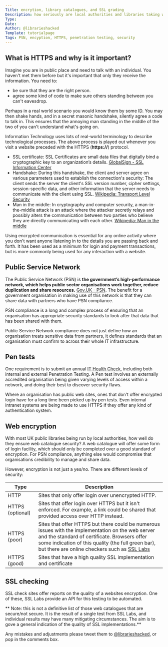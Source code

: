```yaml
---
Title: encrytion, library catalogues, and SSL grading
Description: how seriously are local authorities and libraries taking web security, and how can it be tested?
Type:
Date:
Author: @librarieshacked
Template: tutorialpage
Tags: PSN, encyption, HTTPS, penetration testing, security
---
```


## What is HTTPS and why is it important?

Imagine you are in public place and need to talk with an individual.  You haven't met them before but it's important that only they receive the information.  You need to:

- be sure that they are the right person.
- agree some kind of code to make sure others standing between you can't eavesdrop.

Perhaps in a real world scenario you would know them by some ID.  You may then shake hands, and in a secret masonic handshake, silently agree a code to talk in.  This ensures that the annoying man standing in the middle of the two of you can't understand what's going on.

Information Technology uses lots of real-world terminology to describe technological processes.  The above process is played out whenever you visit a website preceded with the HTTPS (**https://**) protocol.

- SSL certificate: SSL Certificates are small data files that digitally bind a cryptographic key to an organization’s details. [GlobalSign - SSL Information Center](https://www.globalsign.com/en/ssl-information-center/what-is-an-ssl-certificate/)
- Handshake: During this handshake, the client and server agree on various parameters used to establish the connection's security: The client sends the server the client's SSL version number, cipher settings, session-specific data, and other information that the server needs to communicate with the client using SSL. [Wikipedia: Transport Level Security](https://en.wikipedia.org/wiki/Transport_Layer_Security)
- Man in the middle: In cryptography and computer security, a man-in-the-middle attack is an attack where the attacker secretly relays and possibly alters the communication between two parties who believe they are directly communicating with each other. [Wikipedia: Man in the middle](https://en.wikipedia.org/wiki/Man-in-the-middle_attack)

Using encrypted communication is essential for any online activity where you don't want anyone listening in to the details you are passing back and forth.  It has been used as a minimum for login and payment transactions, but is more commonly being used for any interaction with a website. 

## Public Service Network

The Public Service Network (PSN) is **the government’s high-performance network, which helps public sector organisations work together, reduce duplication and share resources.** [Gov.UK - PSN](https://www.gov.uk/government/groups/public-services-network).  The benefit for a government organisation in making use of this network is that they can share data with partners who have PSN compliance.  

PSN compliance is a long and complex process of ensuring that an organisation has appropriate security standards to look after that data that has been shared with them.

Public Service Network compliance does not just define how an organisation treats sensitive data from partners, it defines standards that an organisation must confirm to across their whole IT infrastructure.

## Pen tests

One requirement is to submit an annual [IT Health Check](https://www.gov.uk/government/publications/it-health-check-ithc-supporting-guidance/it-health-check-ithc-supporting-guidance), including both internal and external Penetration Testing.  A Pen test involves an externally accredited organisation being given varying levels of access within a network, and doing their best to discover security flaws.

Where an organisation has public web sites, ones that don't offer encrypted login have for a long time been picked up by pen tests.  Even internal intranet systems are being made to use HTTPS if they offer any kind of authentication system.

## Web encryption

With most UK public libraries being run by local authorities, how well do they ensure web catalogue security?  A web catalogue will offer some form of login facility, which should only be completed over a good standard of encryption.  For PSN compliance, anything else would compromise that organisations credibility to manage and share data.  

However, encryption is not just a yes/no.  There are different levels of security:

| Type | Description |
| ---- | ----------- |
| HTTP | Sites that only offer login over unencrypted HTTP. |
| HTTPS (optional) | Sites that offer login over HTTPS but it isn't enforced.  For example, a link could be shared that provided access over HTTP instead. |
| HTTPS (poor) | Sites that offer HTTPS but there could be numerous issues with the implementation on the web server and the standard of certificate.  Browsers offer some indication of this quality (the full green bar), but there are online checkers such as [SSL Labs](https://www.ssllabs.com/ssltest/) |
| HTTPS (good) | Sites that have a high quality SSL implementation and certificate |

## SSL checking

SSL check sites offer reports on the quality of a websites encryption.  One of these, SSL Labs provide an API for this testing to be automated.


** Note: this is not a definitive list of those web catalogues that are secure/not secure.  It is the result of a single test from SSL Labs, and individual results may have many mitigating circumstances.  The aim is to gove a general indication of the quality of SSL implementations.**





Any mistakes and adjustments please tweet them to [@librarieshacked](https://twitter.com/librarieshacked), or pop in the comments box.